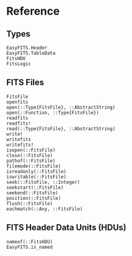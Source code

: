# Reference

## Types

```@docs
EasyFITS.Header
EasyFITS.TableData
FitsHDU
FitsLogic
```

## FITS Files

```@docs
FitsFile
openfits
open(::Type{FitsFile}, ::AbstractString)
open(::Function, ::Type{FitsFile})
readfits
readfits!
read(::Type{FitsFile}, ::AbstractString)
write!
writefits
writefits!
isopen(::FitsFile)
close(::FitsFile)
pathof(::FitsFile)
filemode(::FitsFile)
isreadonly(::FitsFile)
iswritable(::FitsFile)
seek(::FitsFile, ::Integer)
seekstart(::FitsFile)
seekend(::FitsFile)
position(::FitsFile)
flush(::FitsFile)
eachmatch(::Any, ::FitsFile)
```

## FITS Header Data Units (HDUs)

```@docs
nameof(::FitsHDU)
EasyFITS.is_named
```
